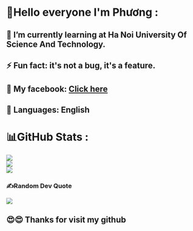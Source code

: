 # 💫Hello everyone I'm Phương :
## 🌱 <b>I’m currently learning at Ha Noi University Of Science And Technology.</b><br>
## ⚡ <b>Fun fact: it's not a bug, it's a feature.</b><br>
## 🤝 <b>My facebook: </b><a href="https://www.facebook.com/ngocphuong0702" target="_blank">Click here</a><br>
## 📖 <b>Languages: English</b>

## 
# 📊GitHub Stats :
![](https://github-readme-stats.vercel.app/api?username=NNgocPhuong&theme=radical&hide_border=false&include_all_commits=false&count_private=false)<br/>
![](https://github-readme-streak-stats.herokuapp.com/?user=NNgocPhuong&theme=radical&hide_border=false)<br/>
![](https://github-readme-stats.vercel.app/api/top-langs/?username=NNgocPhuong&theme=radical&hide_border=false&include_all_commits=false&count_private=false&layout=compact)

### ✍️Random Dev Quote
![](https://quotes-github-readme.vercel.app/api?type=horizontal&theme=radical)

## 😍😍 <b>Thanks for visit my github</b>
